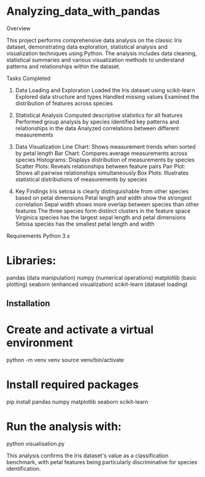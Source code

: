 # Analyzing_data_with_pandas

Overview

This project performs comprehensive data analysis on the classic Iris dataset, demonstrating data exploration, statistical analysis and visualization techniques using Python.
The analysis includes data cleaning, statistical summaries and various visualization methods to understand patterns and relationships within the dataset.

Tasks Completed

1. Data Loading and Exploration
Loaded the Iris dataset using scikit-learn
Explored data structure and types
Handled missing values 
Examined the distribution of features across species

2. Statistical Analysis
Computed descriptive statistics for all features
Performed group analysis by species
Identified key patterns and relationships in the data
Analyzed correlations between different measurements

3. Data Visualization
Line Chart: Shows measurement trends when sorted by petal length
Bar Chart: Compares average measurements across species
Histograms: Displays distribution of measurements by species
Scatter Plots: Reveals relationships between feature pairs
Pair Plot: Shows all pairwise relationships simultaneously
Box Plots: Illustrates statistical distributions of measurements by species

4. Key Findings
Iris setosa is clearly distinguishable from other species based on petal dimensions
Petal length and width show the strongest correlation
Sepal width shows more overlap between species than other features
The three species form distinct clusters in the feature space
Virginica species has the largest sepal length and petal dimensions
Setosa species has the smallest petal length and width

Requirements
Python 3.x

# Libraries:

pandas (data manipulation)
numpy (numerical operations)
matplotlib (basic plotting)
seaborn (enhanced visualization)
scikit-learn (dataset loading)

## Installation
# Create and activate a virtual environment 

python -m venv venv
source venv/bin/activate  

# Install required packages

pip install pandas numpy matplotlib seaborn scikit-learn

# Run the analysis with:

python visualisation.py

This analysis confirms the Iris dataset's value as a classification benchmark, with petal features being particularly discriminative for species identification.
